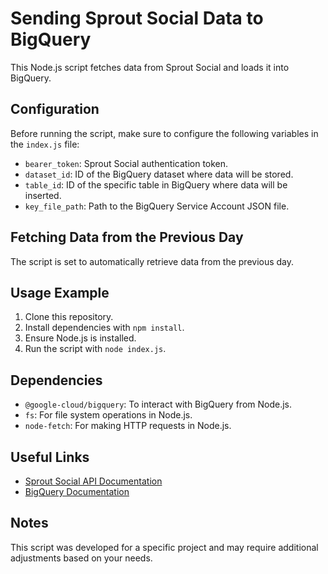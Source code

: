 # Sending Sprout Social Data to BigQuery

This Node.js script fetches data from Sprout Social and loads it into BigQuery.

## Configuration

Before running the script, make sure to configure the following variables in the `index.js` file:

- `bearer_token`: Sprout Social authentication token.
- `dataset_id`: ID of the BigQuery dataset where data will be stored.
- `table_id`: ID of the specific table in BigQuery where data will be inserted.
- `key_file_path`: Path to the BigQuery Service Account JSON file.

## Fetching Data from the Previous Day

The script is set to automatically retrieve data from the previous day.

## Usage Example

1. Clone this repository.
2. Install dependencies with `npm install`.
3. Ensure Node.js is installed.
4. Run the script with `node index.js`.

## Dependencies

- `@google-cloud/bigquery`: To interact with BigQuery from Node.js.
- `fs`: For file system operations in Node.js.
- `node-fetch`: For making HTTP requests in Node.js.

## Useful Links

- [Sprout Social API Documentation](https://api.sproutsocial.com/docs/)
- [BigQuery Documentation](https://cloud.google.com/bigquery/docs/)

## Notes

This script was developed for a specific project and may require additional adjustments based on your needs.
